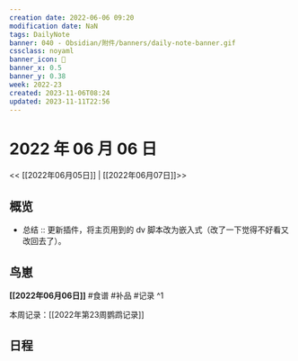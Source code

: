 ```yaml
---
creation date: 2022-06-06 09:20
modification date: NaN
tags: DailyNote
banner: 040 - Obsidian/附件/banners/daily-note-banner.gif
cssclass: noyaml
banner_icon: 💌
banner_x: 0.5
banner_y: 0.38
week: 2022-23
created: 2023-11-06T08:24
updated: 2023-11-11T22:56
---
```


# 2022 年 06 月 06 日

<< [[2022年06月05日]] | [[2022年06月07日]]>>

## 概览

- 总结 :: 更新插件，将主页用到的 dv 脚本改为嵌入式（改了一下觉得不好看又改回去了）。

## 鸟崽

**[[2022年06月06日]]** #食谱 #补品 #记录
^1

本周记录：[[2022年第23周鹦鹉记录]]

## 日程
